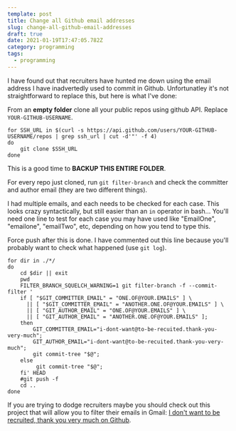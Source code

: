```yaml
---
template: post
title: Change all Github email addresses
slug: change-all-github-email-addresses
draft: true
date: 2021-01-19T17:47:05.782Z
category: programming
tags:
  - programming
---
```

I have found out that recruiters have hunted me down using the email address I have inadvertedly used to commit in Github. Unfortunatley it's not straightforward to replace this, but here is what I've done:

From an **empty folder** clone all your public repos using github API. Replace `YOUR-GITHUB-USERNAME`.
```
for SSH_URL in $(curl -s https://api.github.com/users/YOUR-GITHUB-USERNAME/repos | grep ssh_url | cut -d'"' -f 4)
do
    git clone $SSH_URL
done
```
This is a good time to  **BACKUP THIS ENTIRE FOLDER**.

For every repo just cloned, run `git filter-branch` and check the committer and author email (they are two different things).

I had multiple emails, and each needs to be checked for each case. This looks crazy syntactically, but still easier than an `in` operator in bash...
You'll need one line to test for each case you may have used like "EmailOne", "emailone", "emailTwo", etc, depending on how you tend to type this.

Force push after this is done. I have commented out this line because you'll probably want to check what happened (use `git log`).


```
for dir in ./*/
do
    cd $dir || exit
    pwd
    FILTER_BRANCH_SQUELCH_WARNING=1 git filter-branch -f --commit-filter '
    if [ "$GIT_COMMITTER_EMAIL" = "ONE.OF@YOUR.EMAILS" ] \
      || [ "$GIT_COMMITTER_EMAIL" = "ANOTHER.ONE.OF@YOUR.EMAILS" ] \
      || [ "GIT_AUTHOR_EMAIL" = "ONE.OF@YOUR.EMAILS" ] \
      || [ "GIT_AUTHOR_EMAIL" = "ANOTHER.ONE.OF@YOUR.EMAILS" ];
    then
        GIT_COMMITTER_EMAIL="i-dont-want@to-be-recuited.thank-you-very-much";
        GIT_AUTHOR_EMAIL="i-dont-want@to-be-recuited.thank-you-very-much";
        git commit-tree "$@";
    else
         git commit-tree "$@";
    fi' HEAD
    #git push -f
    cd ..
done

```

If you are trying to dodge recruiters maybe you should check out this project that will allow you to filter their emails in Gmail: [I don't want to be recruited, thank you very much on Github](https://github.com/StefanoChiodino/i-dont-want-to-be-recruited-thank-you-very-much). 
